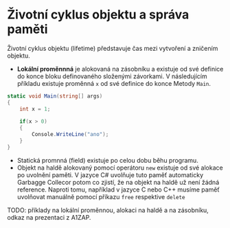
# Životní cyklus objektu a správa paměti

Životní cyklus objektu (lifetime) představuje čas mezi vytvoření a zničením objektu. 

* **Lokální proměnnná** je alokovaná na zásobníku a existuje od své definice do konce bloku definovaného složenými závorkami. V následujícím příkladu existuje proměnná `x` od své definice do konce Metody `Main`.

```cs 
static void Main(string[] args)
{
    int x = 1;
            
    if(x > 0)
    {
        Console.WriteLine("ano");
    }
}
```

* Statická promnná (field) existuje po celou dobu běhu programu.
* Objekt na haldě alokovaný pomocí operátoru `new` existuje od své alokace po uvolnění paměti. V jazyce C# uvolňuje tuto paměť automaticky Garbagge Collecor potom co zjistí, že na objekt na haldě už není žádná reference. Naproti tomu, například v jazyce C nebo C++ musíme paměť uvolňovat manuálně pomocí příkazu `free` respektive `delete`

TODO: příklady na lokální proměnnou, alokaci na haldě a na zásobníku, odkaz na prezentaci z A1ZAP.
